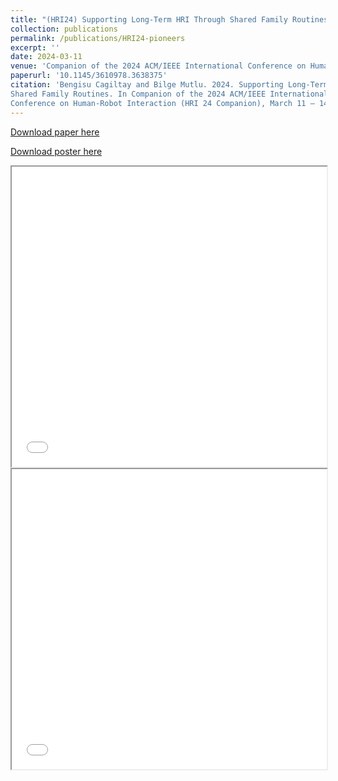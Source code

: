 ```yaml
---
title: "(HRI24) Supporting Long-Term HRI Through Shared Family Routines"
collection: publications
permalink: /publications/HRI24-pioneers
excerpt: ''
date: 2024-03-11
venue: 'Companion of the 2024 ACM/IEEE International Conference on Human-Robot Interaction (HRI 24)'
paperurl: '10.1145/3610978.3638375'
citation: 'Bengisu Cagiltay and Bilge Mutlu. 2024. Supporting Long-Term HRI Through
Shared Family Routines. In Companion of the 2024 ACM/IEEE International
Conference on Human-Robot Interaction (HRI 24 Companion), March 11 – 14, 2024, Boulder, CO, USA.'
---
```


[Download paper here](https://bengisucagiltay.github.io/files/HRI24_pioneers_Cagiltay.pdf)

[Download poster here](https://bengisucagiltay.github.io/files/HRI24_pioneers_poster_Cagiltay.pdf)

<iframe src="/files/HRI24_pioneers_Cagiltay.pdf" width="100%" height="480" allow="autoplay"></iframe>

<iframe src="/files/HRI24_pioneers_poster_Cagiltay.pdf" width="100%" height="480" allow="autoplay"></iframe>



